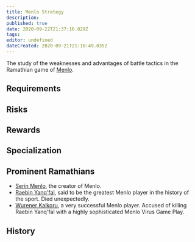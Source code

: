 ```yaml
---
title: Menlo Strategy
description: 
published: true
date: 2020-09-22T21:37:16.829Z
tags: 
editor: undefined
dateCreated: 2020-09-21T21:18:49.035Z
---
```


The study of the weaknesses and advantages of battle tactics in the Ramathian game of [Menlo](/entertainment/menlo).

## Requirements

## Risks

## Rewards

## Specialization

## Prominent Ramathians

- [Serin Menlo](/characters/serin-menlo), the creator of Menlo.
- [Raebin Yanq'fal](/characters/raebin-yanqfal), said to be the greatest Menlo player in the history of the sport. Died unexpectedly.
- [Wurener Kalkoru](/characters/wurener-kalkoru), a very successful Menlo player. Accused of killing Raebin Yanq'fal with a highly sophisticated Menlo Virus Game Play.

## History